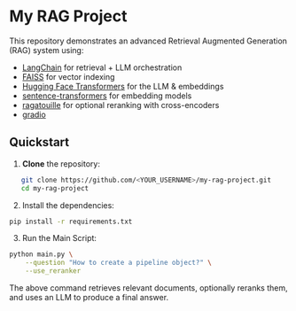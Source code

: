 # My RAG Project

This repository demonstrates an advanced Retrieval Augmented Generation (RAG) system using:

- [LangChain](https://github.com/hwchase17/langchain) for retrieval + LLM orchestration
- [FAISS](https://github.com/facebookresearch/faiss) for vector indexing
- [Hugging Face Transformers](https://github.com/huggingface/transformers) for the LLM & embeddings
- [sentence-transformers](https://github.com/UKPLab/sentence-transformers) for embedding models
- [ragatouille](https://github.com/huggingface-community/ragatouille) for optional reranking with cross-encoders
- [gradio]()

## Quickstart

1. **Clone** the repository:

```bash
   git clone https://github.com/<YOUR_USERNAME>/my-rag-project.git
   cd my-rag-project
```
2. Install the dependencies:

```bash 
pip install -r requirements.txt
```

3. Run the Main Script:

```bash
python main.py \
    --question "How to create a pipeline object?" \
    --use_reranker
```
The above command retrieves relevant documents, optionally reranks them, and uses an LLM to produce a final answer.